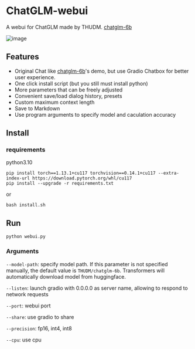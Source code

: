 # ChatGLM-webui

A webui for ChatGLM made by THUDM. [chatglm-6b](https://huggingface.co/THUDM/chatglm-6b)

![image](https://user-images.githubusercontent.com/36563862/226165277-acc5ba44-8041-4c30-a6aa-2746c87f8475.png)

## Features

- Original Chat like [chatglm-6b](https://huggingface.co/THUDM/chatglm-6b)'s demo, but use Gradio Chatbox for better user experience.
- One click install script (but you still must install python)
- More parameters that can be freely adjusted
- Convenient save/load dialog history, presets
- Custom maximum context length
- Save to Markdown
- Use program arguments to specify model and caculation accuracy

## Install

### requirements

python3.10

```shell
pip install torch==1.13.1+cu117 torchvision==0.14.1+cu117 --extra-index-url https://download.pytorch.org/whl/cu117
pip install --upgrade -r requirements.txt
```

or

```shell
bash install.sh
```

## Run

```shell
python webui.py
```

### Arguments

`--model-path`: specify model path. If this parameter is not specified manually, the default value is `THUDM/chatglm-6b`. Transformers will automatically download model from huggingface.

`--listen`: launch gradio with 0.0.0.0 as server name, allowing to respond to network requests

`--port`: webui port

`--share`: use gradio to share

`--precision`: fp16, int4, int8

`--cpu`: use cpu
